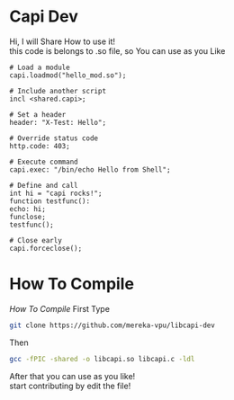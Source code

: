 # Capi Dev
Hi, I will Share How to use it!<br>
this code is belongs to .so file, so You can use as you Like<br>
```capi
# Load a module
capi.loadmod("hello_mod.so");

# Include another script
incl <shared.capi>;

# Set a header
header: "X-Test: Hello";

# Override status code
http.code: 403;

# Execute command
capi.exec: "/bin/echo Hello from Shell";

# Define and call
int hi = "capi rocks!";
function testfunc():
echo: hi;
funclose;
testfunc();

# Close early
capi.forceclose();
```

# How To Compile
*How To Compile*
First Type<br>
```bash
git clone https://github.com/mereka-vpu/libcapi-dev
```
Then<br>
```bash
gcc -fPIC -shared -o libcapi.so libcapi.c -ldl
```
After that you can use as you like!<br>
start contributing by edit the file!
